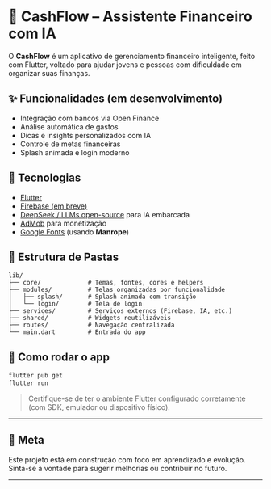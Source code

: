 
# 💸 CashFlow – Assistente Financeiro com IA

O **CashFlow** é um aplicativo de gerenciamento financeiro inteligente, feito com Flutter, voltado para ajudar jovens e pessoas com dificuldade em organizar suas finanças.

## ✨ Funcionalidades (em desenvolvimento)

- Integração com bancos via Open Finance
- Análise automática de gastos
- Dicas e insights personalizados com IA
- Controle de metas financeiras
- Splash animada e login moderno

## 🚀 Tecnologias

- [Flutter](https://flutter.dev/)
- [Firebase (em breve)](https://firebase.google.com/)
- [DeepSeek / LLMs open-source](https://github.com/deepseek-ai) para IA embarcada
- [AdMob](https://admob.google.com/home/) para monetização
- [Google Fonts](https://pub.dev/packages/google_fonts) (usando **Manrope**)

## 📂 Estrutura de Pastas

```
lib/
├── core/             # Temas, fontes, cores e helpers
├── modules/          # Telas organizadas por funcionalidade
│   ├── splash/       # Splash animada com transição
│   └── login/        # Tela de login
├── services/         # Serviços externos (Firebase, IA, etc.)
├── shared/           # Widgets reutilizáveis
├── routes/           # Navegação centralizada
└── main.dart         # Entrada do app
```

## 📱 Como rodar o app

```bash
flutter pub get
flutter run
```

> Certifique-se de ter o ambiente Flutter configurado corretamente (com SDK, emulador ou dispositivo físico).

---

## 🧠 Meta

Este projeto está em construção com foco em aprendizado e evolução. Sinta-se à vontade para sugerir melhorias ou contribuir no futuro.

---
